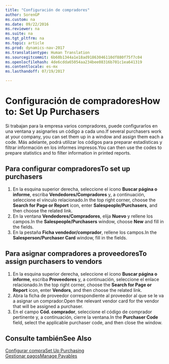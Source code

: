 ```yaml
---
title: "Configuración de compradores"
author: SorenGP
ms.custom: na
ms.date: 09/22/2016
ms.reviewer: na
ms.suite: na
ms.tgt_pltfrm: na
ms.topic: article
ms.prod: dynamics-nav-2017
ms.translationtype: Human Translation
ms.sourcegitcommit: 6b60b1344a1e18ad91863046110df880f75f7c04
ms.openlocfilehash: 4de6cdda65054aa234bee08316b701c1ea641319
ms.contentlocale: es-mx
ms.lasthandoff: 07/19/2017

---
```


# <a name="how-to-set-up-purchasers"></a><span data-ttu-id="ee6cb-102">Configuración de compradores</span><span class="sxs-lookup"><span data-stu-id="ee6cb-102">How to: Set Up Purchasers</span></span>
<span data-ttu-id="ee6cb-103">Si trabajan para la empresa varios compradores, puede configurarlos en una ventana y asignarles un código a cada uno.</span><span class="sxs-lookup"><span data-stu-id="ee6cb-103">If several purchasers work at your company, you can set them up in a window and assign them each a code.</span></span> <span data-ttu-id="ee6cb-104">Más adelante, podrá utilizar los códigos para preparar estadísticas y filtrar información en los informes impresos.</span><span class="sxs-lookup"><span data-stu-id="ee6cb-104">You can then use the codes to prepare statistics and to filter information in printed reports.</span></span>

## <a name="to-set-up-purchasers"></a><span data-ttu-id="ee6cb-105">Para configurar compradores</span><span class="sxs-lookup"><span data-stu-id="ee6cb-105">To set up purchasers</span></span>
1. <span data-ttu-id="ee6cb-106">En la esquina superior derecha, seleccione el icono **Buscar página o informe**, escriba **Vendedores/Compradores** y, a continuación, seleccione el vínculo relacionado.</span><span class="sxs-lookup"><span data-stu-id="ee6cb-106">In the top right corner, choose the **Search for Page or Report** icon, enter **Salespeople/Purchasers**, and then choose the related link.</span></span>
2. <span data-ttu-id="ee6cb-107">En la ventana **Vendedores/Compradores**, elija **Nuevo** y rellene los campos.</span><span class="sxs-lookup"><span data-stu-id="ee6cb-107">In the **Salespeople/Purchasers** window, choose **New** and fill in the fields.</span></span>
3. <span data-ttu-id="ee6cb-108">En la pestaña **Ficha vendedor/comprador**, rellene los campos.</span><span class="sxs-lookup"><span data-stu-id="ee6cb-108">In the **Salesperson/Purchaser Card** window, fill in the fields.</span></span>

## <a name="to-assign-purchasers-to-vendors"></a><span data-ttu-id="ee6cb-109">Para asignar compradores a proveedores</span><span class="sxs-lookup"><span data-stu-id="ee6cb-109">To assign purchasers to vendors</span></span>
1. <span data-ttu-id="ee6cb-110">En la esquina superior derecha, seleccione el icono **Buscar página o informe**, escriba **Proveedores** y, a continuación, seleccione el enlace relacionado.</span><span class="sxs-lookup"><span data-stu-id="ee6cb-110">In the top right corner, choose the **Search for Page or Report** icon, enter **Vendors**, and then choose the related link.</span></span>
2. <span data-ttu-id="ee6cb-111">Abra la ficha de proveedor correspondiente al proveedor al que se le va a asignar un comprador.</span><span class="sxs-lookup"><span data-stu-id="ee6cb-111">Open the relevant vendor card for the vendor that will be assigned a purchaser.</span></span>
3. <span data-ttu-id="ee6cb-112">En el campo **Cód. comprador**, seleccione el código de comprador pertinente y, a continuación, cierre la ventana.</span><span class="sxs-lookup"><span data-stu-id="ee6cb-112">In the **Purchaser Code** field, select the applicable purchaser code, and then close the window.</span></span>

## <a name="see-also"></a><span data-ttu-id="ee6cb-113">Consulte también</span><span class="sxs-lookup"><span data-stu-id="ee6cb-113">See Also</span></span>
[<span data-ttu-id="ee6cb-114">Configurar compra</span><span class="sxs-lookup"><span data-stu-id="ee6cb-114">Set Up Purchasing</span></span>](purchasing-setup-purchasing.md)  
[<span data-ttu-id="ee6cb-115">Gestionar pagos</span><span class="sxs-lookup"><span data-stu-id="ee6cb-115">Manage Payables</span></span>](payables-manage-payables.md)

